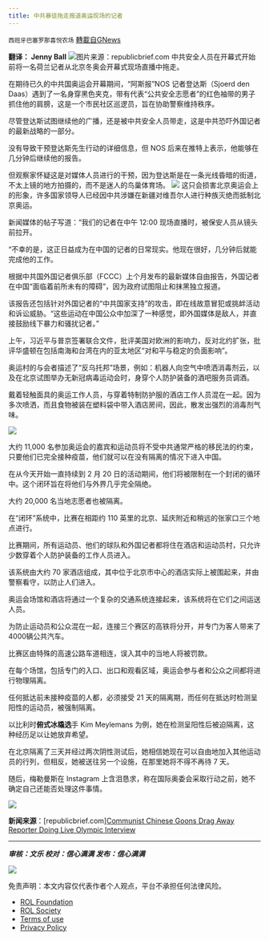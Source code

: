 ```yaml
---
title: 中共暴徒拖走报道奥运现场的记者
---
```

`西班牙巴塞罗那喜悦农场` [轉載自GNews](https://gnews.org/zh-hans/1965360/)

**翻译： Jenny Ball**
![](https://assets.gnews.org/wp-content/uploads/2022/02/tempsnip中共暴徒拖走报道奥运现场的记者.png)图片来源：republicbrief.com
中共安全人员在开幕式开始前将一名荷兰记者从北京冬奥会开幕式现场直播中拖走。

在期待已久的中共国奥运会开幕期间，“阿斯报”NOS 记者登达斯（Sjoerd den Daas）遇到了一名身穿黑色夹克，带有代表“公共安全志愿者”的红色袖带的男子抓住他的肩膀，这是一个市民社区巡逻员，旨在协助警察维持秩序。

尽管登达斯试图继续他的广播，还是被中共安全人员带走，这是中共恐吓外国记者的最新战略的一部分。

没有导致干预登达斯先生行动的详细信息，但 NOS 后来在推特上表示，他能够在几分钟后继续他的报告。

但观察家怀疑这是对媒体人员进行的干预，因为登达斯是在一条光线昏暗的街道，不太上镜的地方拍摄的，而不是迷人的鸟巢体育场。
![](https://assets.gnews.org/wp-content/uploads/2022/02/tempsnip中共暴徒拖走报道奥运现场的记者1.png)
这只会损害北京奥运会上的形象，许多国家领导人已经因中共涉嫌在新疆对维吾尔人进行种族灭绝而抵制北京奥运。

新闻媒体的帖子写道：“我们的记者在中午 12:00 现场直播时，被保安人员从镜头前拉开。

“不幸的是，这正日益成为在中国的记者的日常现实。他现在很好，几分钟后就能完成他的工作。

根据中共国外国记者俱乐部（FCCC）上个月发布的最新媒体自由报告，外国记者在中国“面临着前所未有的障碍”，因为政府试图阻止和抹黑独立报道。

该报告还包括针对外国记者的“中共国家支持”的攻击，即在线故意冒犯或挑衅活动和诉讼威胁。“这些运动在中国公众中加深了一种感觉，即外国媒体是敌人，并直接鼓励线下暴力和骚扰记者。”

上午，习近平与普京签署联合文件，批评美国对欧洲的影响力，反对北约扩张，批评华盛顿在包括南海和台湾在内的亚太地区“对和平与稳定的负面影响”。

奥运村的与会者描述了“反乌托邦”场景，例如：机器人向空气中喷洒消毒剂云，以及在北京试图举办无新冠病毒运动会时，身穿个人防护装备的酒吧服务员调酒。

戴着轻触面具的奥运工作人员，与穿着特制防护服的酒店工作人员混在一起。因为多次喷洒，而且食物被装在塑料袋中带入酒店房间，因此，散发出强烈的消毒剂气味。

![](https://assets.gnews.org/wp-content/uploads/2022/02/tempsnip中共暴徒拖走报道奥运现场的记者2.png)

大约 11,000 名参加奥运会的嘉宾和运动员将不受中共通常严格的移民法的约束，只要他们已完全接种疫苗，他们就可以在没有隔离的情况下进入中国。

在从今天开始一直持续到 2 月 20 日的活动期间，他们将被限制在一个封闭的循环中。这个闭环旨在将他们与外界几乎完全隔绝。

大约 20,000 名当地志愿者也被隔离。

在“闭环”系统中，比赛在相距约 110 英里的北京、延庆附近和稍远的张家口三个地点进行。

比赛期间，所有运动员、他们的球队和外国记者都将住在酒店和运动员村，只允许少数穿着个人防护装备的工作人员进入。

该系统由大约 70 家酒店组成，其中位于北京市中心的酒店实际上被围起来，并由警察看守，以防止人们进入。

奥运会场馆和酒店将通过一个复杂的交通系统连接起来，该系统将在它们之间运送人员。

为防止运动员和公众混在一起，连接三个赛区的高铁将分开，并专门为客人带来了4000辆公共汽车。

比赛区由特殊的高速公路车道相连，误入其中的当地人将被罚款。

在每个场馆，包括专门的入口、出口和观看区域，奥运会参与者和公众之间都将进行物理隔离。

任何抵达前未接种疫苗的人都，必须接受 21 天的隔离期，而任何在抵达时检测呈阳性的运动员，被强制隔离。

以比利时**俯式冰橇选**手 Kim Meylemans 为例，她在检测呈阳性后被迫隔离，这种经历足以让她放弃希望。

在北京隔离了三天并经过两次阴性测试后，她相信她现在可以自由地加入其他运动员的行列，但相反，她被送往另一个设施，在那里她将不得不再待 7 天。

随后，梅勒曼斯在 Instagram 上含泪恳求，称在国际奥委会采取行动之前，她不确定自己还能否处理这件事情。

![](https://assets.gnews.org/wp-content/uploads/2022/02/tempsnip中共暴徒拖走报道奥运现场的记者3.png)

**新闻来源**：[republicbrief.com][Communist Chinese Goons Drag Away Reporter Doing Live Olympic Interview](http://republicbrief.com/communist-chinese-goons-drag-away-reporter-doing-live-olympic-interview/)

* * *

***审核：文乐
校对：信心满满
发布：信心满满***

![](https://assets.gnews.org/wp-content/uploads/2022/02/西喜-1.jpeg)



 

免责声明：本文内容仅代表作者个人观点，平台不承担任何法律风险。

- [ROL Foundation](https://rolfoundation.org/)
- [ROL Society](https://rolsociety.org/)
- [Terms of use](https://gnews.org/terms-of-use-3/)
- [Privacy Policy](https://gnews.org/privacy-policy/)
